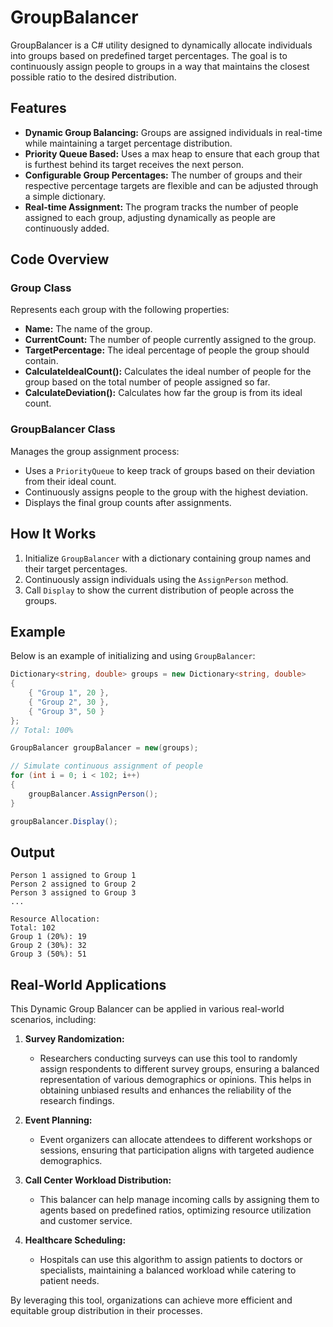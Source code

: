 # GroupBalancer

GroupBalancer is a C# utility designed to dynamically allocate individuals into groups based on predefined target percentages. The goal is to continuously assign people to groups in a way that maintains the closest possible ratio to the desired distribution.

## Features

- **Dynamic Group Balancing:** Groups are assigned individuals in real-time while maintaining a target percentage distribution.
- **Priority Queue Based:** Uses a max heap to ensure that each group that is furthest behind its target receives the next person.
- **Configurable Group Percentages:** The number of groups and their respective percentage targets are flexible and can be adjusted through a simple dictionary.
- **Real-time Assignment:** The program tracks the number of people assigned to each group, adjusting dynamically as people are continuously added.

## Code Overview

### Group Class

Represents each group with the following properties:

- **Name:** The name of the group.
- **CurrentCount:** The number of people currently assigned to the group.
- **TargetPercentage:** The ideal percentage of people the group should contain.
- **CalculateIdealCount():** Calculates the ideal number of people for the group based on the total number of people assigned so far.
- **CalculateDeviation():** Calculates how far the group is from its ideal count.

### GroupBalancer Class

Manages the group assignment process:

- Uses a `PriorityQueue` to keep track of groups based on their deviation from their ideal count.
- Continuously assigns people to the group with the highest deviation.
- Displays the final group counts after assignments.

## How It Works

1. Initialize `GroupBalancer` with a dictionary containing group names and their target percentages.
2. Continuously assign individuals using the `AssignPerson` method.
3. Call `Display` to show the current distribution of people across the groups.

## Example

Below is an example of initializing and using `GroupBalancer`:

```csharp
Dictionary<string, double> groups = new Dictionary<string, double>
{
    { "Group 1", 20 },
    { "Group 2", 30 },
    { "Group 3", 50 }
};
// Total: 100%

GroupBalancer groupBalancer = new(groups);

// Simulate continuous assignment of people
for (int i = 0; i < 102; i++)
{
    groupBalancer.AssignPerson();
}

groupBalancer.Display();
```

## Output
```
Person 1 assigned to Group 1
Person 2 assigned to Group 2
Person 3 assigned to Group 3
...

Resource Allocation: 
Total: 102
Group 1 (20%): 19
Group 2 (30%): 32
Group 3 (50%): 51
```

## Real-World Applications

This Dynamic Group Balancer can be applied in various real-world scenarios, including:

1. **Survey Randomization:**
   - Researchers conducting surveys can use this tool to randomly assign respondents to different survey groups, ensuring a balanced representation of various demographics or opinions. This helps in obtaining unbiased results and enhances the reliability of the research findings.

2. **Event Planning:**
   - Event organizers can allocate attendees to different workshops or sessions, ensuring that participation aligns with targeted audience demographics.

3. **Call Center Workload Distribution:**
   - This balancer can help manage incoming calls by assigning them to agents based on predefined ratios, optimizing resource utilization and customer service.

4. **Healthcare Scheduling:**
   - Hospitals can use this algorithm to assign patients to doctors or specialists, maintaining a balanced workload while catering to patient needs.

By leveraging this tool, organizations can achieve more efficient and equitable group distribution in their processes.
